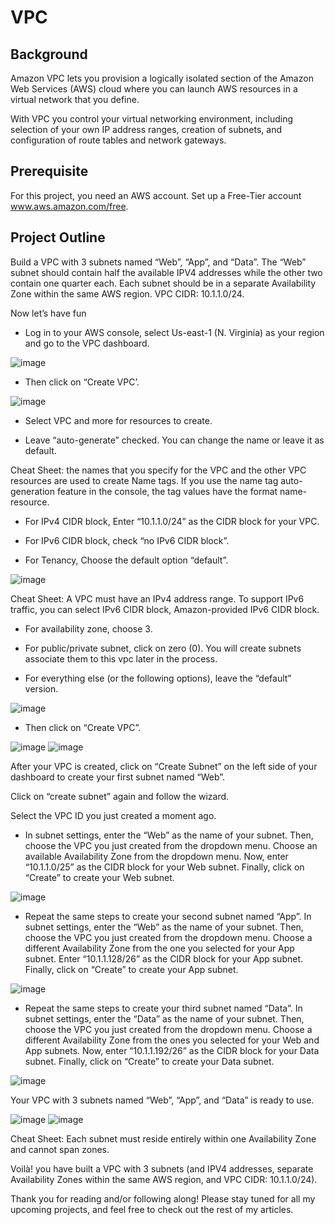 # VPC

## Background

Amazon VPC lets you provision a logically isolated section of the Amazon Web Services (AWS) cloud where you can launch AWS resources in a virtual network that you define.

With VPC you control your virtual networking environment, including selection of your own IP address ranges, creation of subnets, and configuration of route tables and network gateways.

## Prerequisite

For this project, you need an AWS account. Set up a Free-Tier account www.aws.amazon.com/free.

## Project Outline

Build a VPC with 3 subnets named “Web”, “App”, and “Data”. The “Web” subnet should contain half the available IPV4 addresses while the other two contain one quarter each. Each subnet should be in a separate Availability Zone within the same AWS region. VPC CIDR: 10.1.1.0/24.

Now let’s have fun

- Log in to your AWS console, select Us-east-1 (N. Virginia) as your region and go to the VPC dashboard.

![image](https://github.com/djcloudking/aws-skills-challenges/assets/122766532/4eb206c1-692d-4afa-9e82-b9d8e49cd850)

- Then click on “Create VPC’.

![image](https://github.com/djcloudking/aws-skills-challenges/assets/122766532/049b1447-2faa-4ffd-be98-b70c2e6fca42)

- Select VPC and more for resources to create.

- Leave “auto-generate” checked. You can change the name or leave it as default.

Cheat Sheet: the names that you specify for the VPC and the other VPC resources are used to create Name tags. If you use the name tag auto-generation feature in the console, the tag values have the format name-resource.

- For IPv4 CIDR block, Enter “10.1.1.0/24” as the CIDR block for your VPC. 

- For IPv6 CIDR block, check “no IPv6 CIDR block”.

- For Tenancy, Choose the default option “default”.

![image](https://github.com/djcloudking/aws-skills-challenges/assets/122766532/1f18f648-34bb-4fa6-9db2-a113a0c5d220)

Cheat Sheet: A VPC must have an IPv4 address range. To support IPv6 traffic, you can select IPv6 CIDR block, Amazon-provided IPv6 CIDR block.

- For availability zone, choose 3.

- For public/private subnet, click on zero (0). You will create subnets associate them to this vpc later in the process.

- For everything else (or the following options), leave the “default” version.

![image](https://github.com/djcloudking/aws-skills-challenges/assets/122766532/9c532cc8-14ba-4608-8366-451064582966)

- Then click on “Create VPC”.

![image](https://github.com/djcloudking/aws-skills-challenges/assets/122766532/a323c09d-3096-48a9-8685-9f4f5bb0dfd9)
![image](https://github.com/djcloudking/aws-skills-challenges/assets/122766532/d4ab2146-b0d2-46a3-92f8-2d665a6f2f6b)

After your VPC is created, click on “Create Subnet” on the left side of your dashboard to create your first subnet named “Web”.

Click on “create subnet” again and follow the wizard.

Select the VPC ID you just created a moment ago.

- In subnet settings, enter the “Web” as the name of your subnet. Then, choose the VPC you just created from the dropdown menu. Choose an available Availability Zone from the dropdown menu. Now, enter “10.1.1.0/25” as the CIDR block for your Web subnet. Finally, click on “Create” to create your Web subnet.

![image](https://github.com/djcloudking/aws-skills-challenges/assets/122766532/10f229cb-6775-494a-bdc5-94529d28168f)

- Repeat the same steps to create your second subnet named “App”. In subnet settings, enter the “Web” as the name of your subnet. Then, choose the VPC you just created from the dropdown menu. Choose a different Availability Zone from the one you selected for your App subnet. Enter “10.1.1.128/26” as the CIDR block for your App subnet. Finally, click on “Create” to create your App subnet.

![image](https://github.com/djcloudking/aws-skills-challenges/assets/122766532/14d4c6a8-2ed1-4c9d-a394-fc0e752e60dd)

- Repeat the same steps to create your third subnet named “Data”. In subnet settings, enter the “Data” as the name of your subnet. Then, choose the VPC you just created from the dropdown menu. Choose a different Availability Zone from the ones you selected for your Web and App subnets. Now, enter “10.1.1.192/26” as the CIDR block for your Data subnet. Finally, click on “Create” to create your Data subnet.

![image](https://github.com/djcloudking/aws-skills-challenges/assets/122766532/882fd740-e4ca-43ac-9865-0106305d3fb0)


Your VPC with 3 subnets named “Web”, “App”, and “Data” is ready to use.

![image](https://github.com/djcloudking/aws-skills-challenges/assets/122766532/5e32e535-9e0a-44fd-83e7-6b8243de5b3d)
![image](https://github.com/djcloudking/aws-skills-challenges/assets/122766532/31896077-f2f3-4c15-82bd-19166bb4bb00)


Cheat Sheet: Each subnet must reside entirely within one Availability Zone and cannot span zones.

Voilà! you have built a VPC with 3 subnets (and IPV4 addresses, separate Availability Zones within the same AWS region, and VPC CIDR: 10.1.1.0/24).

Thank you for reading and/or following along! Please stay tuned for all my upcoming projects, and feel free to check out the rest of my articles.
